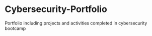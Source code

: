 # Cybersecurity-Portfolio
Portfolio including projects and activities completed in cybersecurity bootcamp
